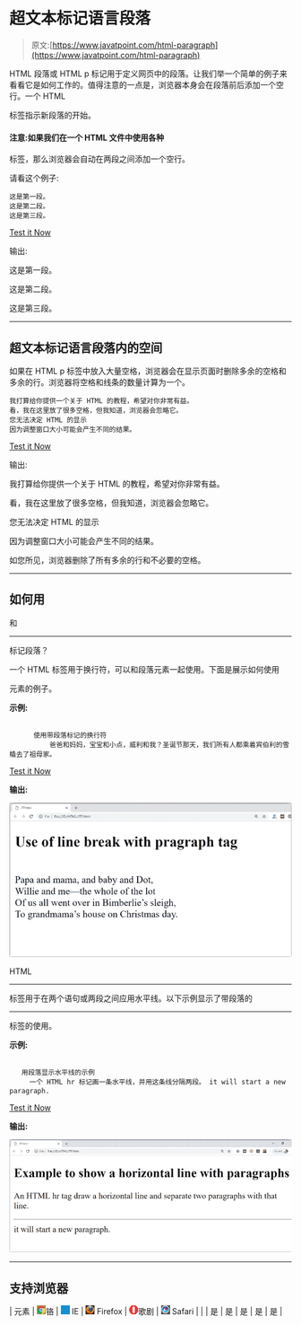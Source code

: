 # 超文本标记语言段落

> 原文:[https://www.javatpoint.com/html-paragraph](https://www.javatpoint.com/html-paragraph)

HTML 段落或 HTML p 标记用于定义网页中的段落。让我们举一个简单的例子来看看它是如何工作的。值得注意的一点是，浏览器本身会在段落前后添加一个空行。一个 HTML

标签指示新段落的开始。

#### 注意:如果我们在一个 HTML 文件中使用各种

标签，那么浏览器会自动在两段之间添加一个空行。

请看这个例子:

```
这是第一段。
这是第二段。
这是第三段。

```

[Test it Now](https://www.javatpoint.com/oprweb/test.jsp?filename=htmlparagraph1)

输出:

这是第一段。

这是第二段。

这是第三段。

* * *

## 超文本标记语言段落内的空间

如果在 HTML p 标签中放入大量空格，浏览器会在显示页面时删除多余的空格和多余的行。浏览器将空格和线条的数量计算为一个。

```
我打算给你提供一个关于 HTML 的教程，希望对你非常有益。
看，我在这里放了很多空格，但我知道，浏览器会忽略它。
您无法决定 HTML 的显示
因为调整窗口大小可能会产生不同的结果。

```

[Test it Now](https://www.javatpoint.com/oprweb/test.jsp?filename=htmlparagraph2)

输出:

我打算给你提供一个关于 HTML 的教程，希望对你非常有益。

看，我在这里放了很多空格，但我知道，浏览器会忽略它。

您无法决定 HTML 的显示

因为调整窗口大小可能会产生不同的结果。

如您所见，浏览器删除了所有多余的行和不必要的空格。

* * *

## 如何用
和

* * *

标记段落？

一个 HTML
标签用于换行符，可以和段落元素一起使用。下面是展示如何使用

元素的例子。

**示例:**

```

      使用带段落标记的换行符
          爸爸和妈妈，宝宝和小点，威利和我？圣诞节那天，我们所有人都乘着宾伯利的雪橇去了祖母家。

```

[Test it Now](https://www.javatpoint.com/oprweb/test.jsp?filename=htmlparagraph3)

**输出:**

![HTML Paragraph](img/10e7b231093b40648b324189a98230a0.png)

HTML

* * *

标签用于在两个语句或两段之间应用水平线。以下示例显示了带段落的

* * *

标签的使用。

**示例:**

```

   用段落显示水平线的示例
     一个 HTML hr 标记画一条水平线，并用这条线分隔两段。 it will start a new paragraph.

```

[Test it Now](https://www.javatpoint.com/oprweb/test.jsp?filename=htmlparagraph4)

**输出:**

![HTML Paragraph](img/ec0d36fd20222499b96d43a30ccb6d13.png)

* * *

## 支持浏览器

| 元素 | ![chrome browser](img/4fbdc93dc2016c5049ed108e7318df19.png)铬 | ![ie browser](img/83dd23df1fe8373fd5bf054b2c1dd88b.png) IE | ![firefox browser](img/4f001fff393888a8a807ed29b28145d1.png) Firefox | ![opera browser](img/6cad4a592cc69a052056a0577b4aac65.png)歌剧 | ![safari browser](img/a0f6a9711a92203c5dc5c127fe9c9fca.png) Safari |
|  | 是 | 是 | 是 | 是 | 是 |